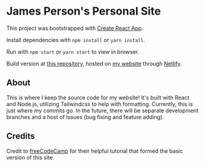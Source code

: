 # James Person's Personal Site

This project was bootstrapped with [Create React App](https://github.com/facebook/create-react-app).

Install dependencies with `npm install` or `yarn install`.

Run with `npm start` or `yarn start` to view in browser.

Build version at [this repository](https://github.com/jperson1/jperson_site_build), hosted on [my website](https://jperson.dev/) through [Netlify](https://www.netlify.com/).

## About

This is where I keep the source code for my website! It's built with React and Node.js, utilizing Tailwindcss to help with formatting. Currently, this is just where my commits go. In the future, there will be separate development branches and a host of Issues (bug fixing and feature adding).

## Credits

Credit to [freeCodeCamp](https://www.freecodecamp.org/news/build-portfolio-website-react/) for their helpful tutorial that formed the basic version of this site.